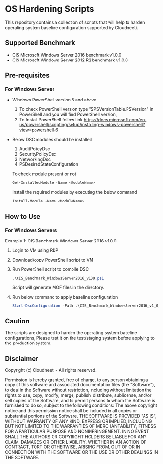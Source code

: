 # OS Hardening Scripts
This repository contains a collection of scripts that will help to harden operating system baseline configuration supported by Cloudneeti.

## Supported Benchmark
* CIS Microsoft Windows Server 2016 benchmark v1.0.0
* CIS Microsoft Windows Server 2012 R2 benchmark v1.0.0

## Pre-requisites

### For Windows Server
* Windows PowerShell version 5 and above

    1. To check PowerShell version type "$PSVersionTable.PSVersion" in PowerShell and you will find PowerShell version,
    2. To Install PowerShell follow link https://docs.microsoft.com/en-us/powershell/scripting/setup/installing-windows-powershell?view=powershell-6

* Below DSC modules should be installed
    1. AuditPolicyDsc
    2. SecurityPolicyDsc
    3. NetworkingDsc
    4. PSDesiredStateConfiguration
    
    To check module present or not
    ````powershell
    Get-InstalledModule -Name <ModuleName>
    ````

    Install the required modules by executing the below command
    ````powershell
    Install-Module -Name <ModuleName>
    ````

## How to Use

### For Windows Servers

Example 1: CIS Benchmark Windows Server 2016 v1.0.0

1. Login to VM using RDP
2. Download/copy PowerShell script to VM
3. Run PowerShell script to compile DSC

    ````powershell
    .\CIS_Benchmark_WindowsServer2016_v100.ps1
    ````
    Script will generate MOF files in the directory.

4. Run below command to apply baseline configuration

    ````powershell
    Start-DscConfiguration -Path .\CIS_Benchmark_WindowsServer2016_v1_0_0  -Force -Verbose -Wait
    ````

## Caution
The scripts are designed to harden the operating system baseline configurations, Please test it on the test/staging system before applying to the production system.

## Disclaimer

Copyright (c) Cloudneeti - All rights reserved.

Permission is hereby granted, free of charge, to any person obtaining a copy of this software and associated documentation files (the "Software"), to deal in the Software without restriction, including without limitation the rights to use, copy, modify, merge, publish, distribute, sublicense, and/or sell copies of the Software, and to permit persons to whom the Software is furnished to do so, subject to the following conditions: The above copyright notice and this permission notice shall be included in all copies or substantial portions of the Software. THE SOFTWARE IS PROVIDED "AS IS", WITHOUT WARRANTY OF ANY KIND, EXPRESS OR IMPLIED, INCLUDING BUT NOT LIMITED TO THE WARRANTIES OF MERCHANTABILITY, FITNESS FOR A PARTICULAR PURPOSE AND NONINFRINGEMENT. IN NO EVENT SHALL THE AUTHORS OR COPYRIGHT HOLDERS BE LIABLE FOR ANY CLAIM, DAMAGES OR OTHER LIABILITY, WHETHER IN AN ACTION OF CONTRACT, TORT OR OTHERWISE, ARISING FROM, OUT OF OR IN CONNECTION WITH THE SOFTWARE OR THE USE OR OTHER DEALINGS IN THE SOFTWARE.